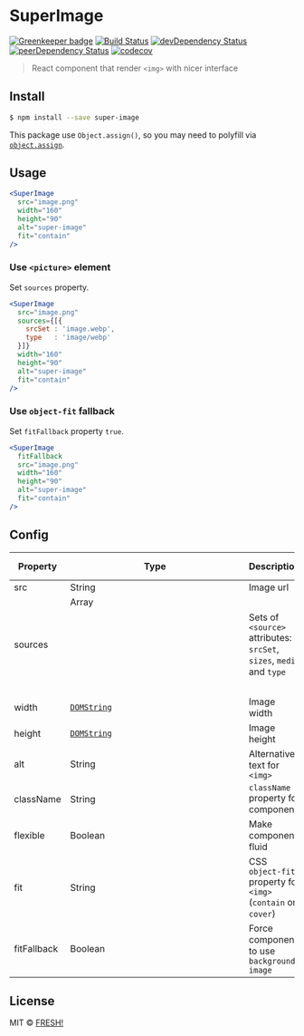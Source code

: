 # SuperImage

[![Greenkeeper badge](https://badges.greenkeeper.io/openfresh/super-image.svg)](https://greenkeeper.io/)
[![Build Status](https://travis-ci.org/openfresh/super-image.svg?branch=master)](https://travis-ci.org/openfresh/super-image)
[![devDependency Status](https://david-dm.org/openfresh/super-image/dev-status.svg)](https://david-dm.org/openfresh/super-image?type=dev)
[![peerDependency Status](https://david-dm.org/openfresh/super-image/peer-status.svg)](https://david-dm.org/openfresh/super-image?type=peer)
[![codecov](https://codecov.io/gh/openfresh/super-image/branch/master/graph/badge.svg)](https://codecov.io/gh/openfresh/super-image)

> React component that render `<img>` with nicer interface

## Install

```bash
$ npm install --save super-image
```

This package use `Object.assign()`, so you may need to polyfill via [`object.assign`](https://github.com/ljharb/object.assign).

## Usage

```jsx
<SuperImage
  src="image.png"
  width="160"
  height="90"
  alt="super-image"
  fit="contain"
/>
```

### Use `<picture>` element

Set `sources` property.

```jsx
<SuperImage
  src="image.png"
  sources={[{
    srcSet : 'image.webp',
    type   : 'image/webp'
  }]}
  width="160"
  height="90"
  alt="super-image"
  fit="contain"
/>
```

### Use `object-fit` fallback

Set `fitFallback` property `true`.

```jsx
<SuperImage
  fitFallback
  src="image.png"
  width="160"
  height="90"
  alt="super-image"
  fit="contain"
/>
```

## Config

| Property | Type | Description | Default value | Required |
|----------|------|-------------|---------------|----------|
| src | String | Image url | - | Yes |
| sources | Array<Object> | Sets of `<source>` attributes: `srcSet`, `sizes`, `media` and `type` | `[]` | No |
| width | [`DOMString`](https://heycam.github.io/webidl/#idl-DOMString) | Image width | - | No |
| height | [`DOMString`](https://heycam.github.io/webidl/#idl-DOMString) | Image height | - | No |
| alt | String | Alternative text for `<img>` | `""` | No |
| className | String | `className` property for component | `""` | No |
| flexible | Boolean | Make component fluid | `false` | No |
| fit | String | CSS `object-fit` property for `<img>` (`contain` or `cover`) | - | No |
| fitFallback | Boolean | Force component to use `background-image` | `false` | No |

## License

MIT © [FRESH!](https://github.com/openfresh)
